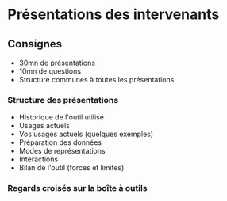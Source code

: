 # Présentations des intervenants

## Consignes 

* 30mn de présentations
* 10mn de questions
* Structure communes à toutes les présentations

### Structure des présentations

* Historique de l'outil utilisé
* Usages actuels
* Vos usages actuels (quelques exemples)
* Préparation des données
* Modes de représentations
* Interactions
* Bilan de l'outil (forces et limites)

### Regards croisés sur la boîte à outils
